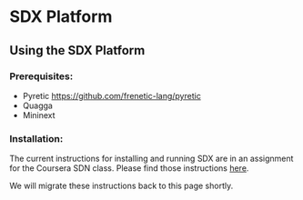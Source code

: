 # SDX Platform

## Using the SDX Platform

### Prerequisites:

* Pyretic <https://github.com/frenetic-lang/pyretic>
* Quagga
* Mininext

### Installation:

The current instructions for installing and running SDX are in an assignment for the Coursera SDN class.  Please find those instructions [here](http://goo.gl/oIqVTA).

We will migrate these instructions back to this page shortly.
